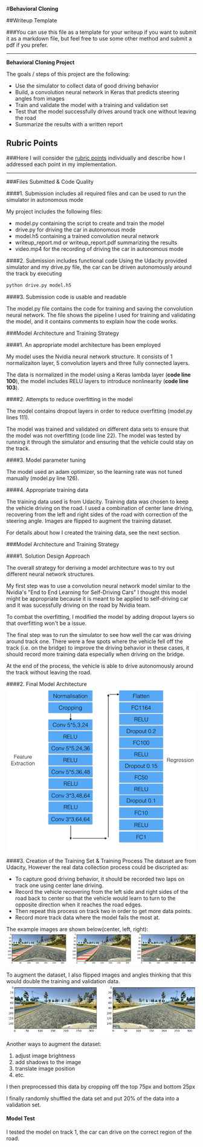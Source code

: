 #**Behavioral Cloning** 

##Writeup Template

###You can use this file as a template for your writeup if you want to submit it as a markdown file, but feel free to use some other method and submit a pdf if you prefer.

---

**Behavioral Cloning Project**

The goals / steps of this project are the following:
* Use the simulator to collect data of good driving behavior
* Build, a convolution neural network in Keras that predicts steering angles from images
* Train and validate the model with a training and validation set
* Test that the model successfully drives around track one without leaving the road
* Summarize the results with a written report

## Rubric Points
###Here I will consider the [rubric points](https://review.udacity.com/#!/rubrics/432/view) individually and describe how I addressed each point in my implementation.  

---
###Files Submitted & Code Quality

####1. Submission includes all required files and can be used to run the simulator in autonomous mode

My project includes the following files:
* model.py containing the script to create and train the model
* drive.py for driving the car in autonomous mode
* model.h5 containing a trained convolution neural network 
* writeup_report.md or writeup_report.pdf summarizing the results
* video.mp4 for the recording of driving the car in autonomous mode 

####2. Submission includes functional code
Using the Udacity provided simulator and my drive.py file, the car can be driven autonomously around the track by executing 
```sh
python drive.py model.h5
```

####3. Submission code is usable and readable

The model.py file contains the code for training and saving the convolution neural network. The file shows the pipeline I used for training and validating the model, and it contains comments to explain how the code works.

###Model Architecture and Training Strategy

####1. An appropriate model architecture has been employed

My model uses the Nvidia neural network structure. It consists of 1 normalizaiton layer, 5 convolution layers and three fully connected layers.

The data is normalized in the model using a Keras lambda layer (**code line 100**), the model includes RELU layers to introduce nonlinearity (**code line 103**).

####2. Attempts to reduce overfitting in the model

The model contains dropout layers in order to reduce overfitting (model.py lines 111). 

The model was trained and validated on different data sets to ensure that the model was not overfitting (code line 22). The model was tested by running it through the simulator and ensuring that the vehicle could stay on the track.

####3. Model parameter tuning

The model used an adam optimizer, so the learning rate was not tuned manually (model.py line 126).

####4. Appropriate training data

The training data used is from Udacity. Training data was chosen to keep the vehicle driving on the road. I used a combination of center lane driving, recovering from the left and right sides of the road with correction of the steering angle. Images are flipped to augment the training dataset.

For details about how I created the training data, see the next section. 

###Model Architecture and Training Strategy

####1. Solution Design Approach

The overall strategy for deriving a model architecture was to try out different neural network structures.

My first step was to use a convolution neural network model similar to the Nvidia's "End to End Learning for Self-Driving Cars" I thought this model might be appropriate because it is meant to be applied to self-driving car and it was sucessfully driving on the road by Nvidia team.

To combat the overfitting, I modified the model by adding dropout layers so that overfitting won't be a issue.

The final step was to run the simulator to see how well the car was driving around track one. There were a few spots where the vehicle fell off the track (i.e. on the bridge) to improve the driving behavior in these cases, it should record more training data especially when driving on the bridge.

At the end of the process, the vehicle is able to drive autonomously around the track without leaving the road.

####2. Final Model Architecture
![Image](examples/convolution2d.png)

####3. Creation of the Training Set & Training Process
The dataset are from Udacity, However the real data collection process could be discripted as:
- To capture good driving behavior, it should be recorded two laps on track one using center lane driving.
- Record the vehicle recovering from the left side and right sides of the road back to center so that the vehicle would learn to turn to the opposite direction when it reaches the road edges. 
- Then repeat this process on track two in order to get more data points.
- Record more track data where the model fails the most at.

The example images are shown below(center, left, right):
![example](examples/exampleDataImage.png)

To augment the dataset, I also flipped images and angles thinking that this would double the training and validation data.
![flipped](examples/flipped.png)

Another ways to augment the dataset:
1. adjust image brightness
2. add shadows to the image
3. translate image position
4. etc.

I then preprocessed this data by cropping off the top 75px and bottom 25px

I finally randomly shuffled the data set and put 20% of the data into a validation set. 

#### Model Test
I tested the model on track 1, the car can drive on the correct region of the road.
